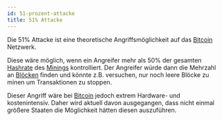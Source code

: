 ```yaml
---
id: 51-prozent-attacke
title: 51% Attacke
---
```


Die 51% Attacke ist eine theoretische Angriffsmöglichkeit auf das [Bitcoin](../b/bitcoin) Netzwerk.

Diese wäre möglich, wenn ein Angreifer mehr als 50% der gesamten [Hashrate](../h/hashrate) des [Minings](../m/minig) kontrolliert. Der Angreifer würde dann die Mehrzahl an [Blöcken](../b/block) finden und könnte z.B. versuchen, nur noch leere Blöcke zu minen um Transaktionen zu stoppen.

Dieser Angriff wäre bei [Bitcoin](../b/bitcoin) jedoch extrem Hardware- und kostenintensiv. Daher wird aktuell davon ausgegangen, dass nicht einmal größere Staaten die Möglichkeit hätten diesen auszuführen.
